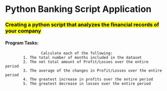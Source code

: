 # Python Banking Script Application

### <mark>Creating a python script that analyzes the financial records of your company</mark>

#### **Program Tasks**:

                    Calculate each of the following: 
            1. The total number of months included in the dataset 
            2. The net total amount of Profit/Losses over the entire period
            3. The average of the changes in Profit/Losses over the entire period 
            4. The greatest increase in profits over the entire period
            5. The greatest decrease in losses over the entire period 
